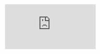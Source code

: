 <figure><embed src="https://wakatime.com/share/@5346ecae-279b-4a47-aa65-5ae244c88994/43850af6-450e-4fc9-bdf1-47e4560308a1.svg"></embed></figure>
